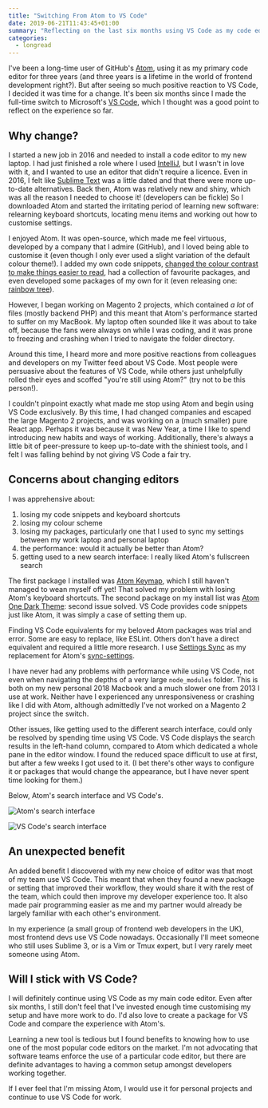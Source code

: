 ```yaml
---
title: "Switching From Atom to VS Code"
date: 2019-06-21T11:43:45+01:00
summary: "Reflecting on the last six months using VS Code as my code editor after three years with Atom"
categories:
  - longread
---
```


I've been a long-time user of GitHub's [Atom](https://atom.io/), using it as my primary code editor for three years (and three years is a lifetime in the world of frontend development right?). But after seeing so much positive reaction to VS Code, I decided it was time for a change. It's been six months since I made the full-time switch to Microsoft's [VS Code](https://code.visualstudio.com/), which I thought was a good point to reflect on the experience so far.

## Why change?

I started a new job in 2016 and needed to install a code editor to my new laptop. I had just finished a role where I used [IntelliJ](https://www.jetbrains.com/idea/), but I wasn't in love with it, and I wanted to use an editor that didn't require a licence. Even in 2016, I felt like [Sublime Text](https://www.sublimetext.com/) was a little dated and that there were more up-to-date alternatives. Back then, Atom was relatively new and shiny, which was all the reason I needed to choose it! (developers can be fickle) So I downloaded Atom and started the irritating period of learning new software: relearning keyboard shortcuts, locating menu items and working out how to customise settings.

I enjoyed Atom. It was open-source, which made me feel virtuous, developed by a company that I admire (GitHub), and I loved being able to customise it (even though I only ever used a slight variation of the default colour theme!). I added my own code snippets, [changed the colour contrast to make things easier to read](/blog/2017-03-07-improving-colour-contrast-ratios-in-atom/), had a collection of favourite packages, and even developed some packages of my own for it (even releasing one: [rainbow tree](https://atom.io/packages/rainbow-tree)).

However, I began working on Magento 2 projects, which contained _a lot_ of files (mostly backend PHP) and this meant that Atom's performance started to suffer on my MacBook. My laptop often sounded like it was about to take off, because the fans were always on while I was coding, and it was prone to freezing and crashing when I tried to navigate the folder directory.

Around this time, I heard more and more positive reactions from colleagues and developers on my Twitter feed about VS Code. Most people were persuasive about the features of VS Code, while others just unhelpfully rolled their eyes and scoffed "you're still using Atom?" (try not to be this person!).

I couldn't pinpoint exactly what made me stop using Atom and begin using VS Code exclusively. By this time, I had changed companies and escaped the large Magento 2 projects, and was working on a (much smaller) pure React app. Perhaps it was because it was New Year, a time I like to spend introducing new habits and ways of working. Additionally, there's always a little bit of peer-pressure to keep up-to-date with the shiniest tools, and I felt I was falling behind by not giving VS Code a fair try.

## Concerns about changing editors

I was apprehensive about:

1. losing my code snippets and keyboard shortcuts
2. losing my colour scheme
3. losing my packages, particularly one that I used to sync my settings between my work laptop and personal laptop
4. the performance: would it actually be better than Atom?
5. getting used to a new search interface: I really liked Atom's fullscreen search

The first package I installed was [Atom Keymap](https://marketplace.visualstudio.com/items?itemName=ms-vscode.atom-keybindings), which I still haven't managed to wean myself off yet! That solved my problem with losing Atom's keyboard shortcuts. The second package on my install list was [Atom One Dark Theme](https://marketplace.visualstudio.com/items?itemName=akamud.vscode-theme-onedark): second issue solved. VS Code provides code snippets just like Atom, it was simply a case of setting them up.

Finding VS Code equivalents for my beloved Atom packages was trial and error. Some are easy to replace, like ESLint. Others don't have a direct equivalent and required a little more research. I use [Settings Sync](https://marketplace.visualstudio.com/items?itemName=Shan.code-settings-sync) as my replacement for Atom's [sync-settings](https://atom.io/packages/sync-settings).

I have never had any problems with performance while using VS Code, not even when navigating the depths of a very large `node_modules` folder. This is both on my new personal 2018 Macbook and a much slower one from 2013 I use at work. Neither have I experienced any unresponsiveness or crashing like I did with Atom, although admittedly I've not worked on a Magento 2 project since the switch.

Other issues, like getting used to the different search interface, could only be resolved by spending time using VS Code. VS Code displays the search results in the left-hand column, compared to Atom which dedicated a whole pane in the editor window. I found the reduced space difficult to use at first, but after a few weeks I got used to it. (I bet there's other ways to configure it or packages that would change the appearance, but I have never spent time looking for them.)

Below, Atom's search interface and VS Code's.

![Atom's search interface](/images/atom-vs-code/atom-search.png)

![VS Code's search interface](/images/atom-vs-code/vs-code-search.png)

## An unexpected benefit

An added benefit I discovered with my new choice of editor was that most of my team use VS Code. This meant that when they found a new package or setting that improved their workflow, they would share it with the rest of the team, which could then improve my developer experience too. It also made pair programming easier as me and my partner would already be largely familiar with each other's environment.

In my experience (a small group of frontend web developers in the UK), most frontend devs use VS Code nowadays. Occasionally I'll meet someone who still uses Sublime 3, or is a Vim or Tmux expert, but I very rarely meet someone using Atom.

## Will I stick with VS Code?

I will definitely continue using VS Code as my main code editor. Even after six months, I still don't feel that I've invested enough time customising my setup and have more work to do. I'd also love to create a package for VS Code and compare the experience with Atom's.

Learning a new tool is tedious but I found benefits to knowing how to use one of the most popular code editors on the market. I'm not advocating that software teams enforce the use of a particular code editor, but there are definite advantages to having a common setup amongst developers working together.

If I ever feel that I'm missing Atom, I would use it for personal projects and continue to use VS Code for work.
